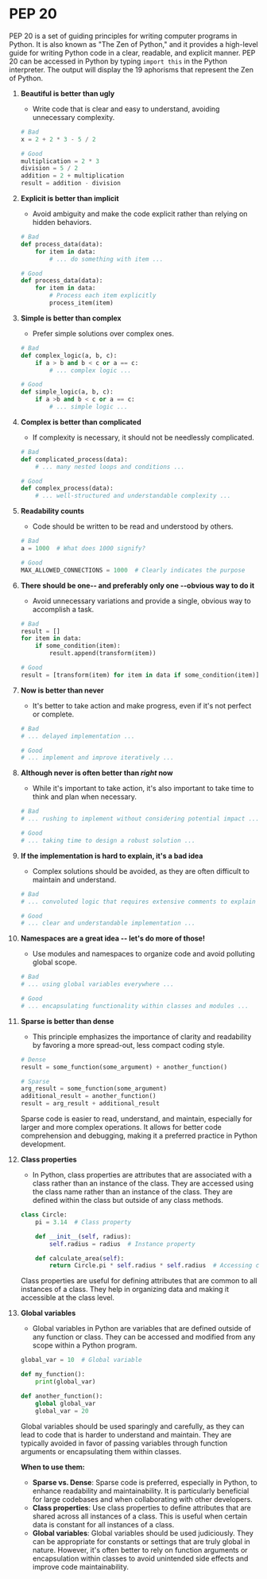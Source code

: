 # PEP 20

PEP 20 is a set of guiding principles for writing computer programs in Python. It is also known as "The Zen of Python," and it provides a high-level guide for writing Python code in a clear, readable, and explicit manner. PEP 20 can be accessed in Python by typing `import this` in the Python interpreter. The output will display the 19 aphorisms that represent the Zen of Python.

1. **Beautiful is better than ugly**
   - Write code that is clear and easy to understand, avoiding unnecessary complexity.

   ```python
   # Bad
   x = 2 + 2 * 3 - 5 / 2

   # Good
   multiplication = 2 * 3
   division = 5 / 2
   addition = 2 + multiplication
   result = addition - division
   ```

2. **Explicit is better than implicit**
   - Avoid ambiguity and make the code explicit rather than relying on hidden behaviors.

   ```python
   # Bad
   def process_data(data):
       for item in data:
           # ... do something with item ...

   # Good
   def process_data(data):
       for item in data:
           # Process each item explicitly
           process_item(item)
   ```

3. **Simple is better than complex**
   - Prefer simple solutions over complex ones.

   ```python
   # Bad
   def complex_logic(a, b, c):
       if a > b and b < c or a == c:
           # ... complex logic ...

   # Good
   def simple_logic(a, b, c):
       if a >b and b < c or a == c:
           # ... simple logic ...
   ```

4. **Complex is better than complicated**
   - If complexity is necessary, it should not be needlessly complicated.

   ```python
   # Bad
   def complicated_process(data):
       # ... many nested loops and conditions ...

   # Good
   def complex_process(data):
       # ... well-structured and understandable complexity ...
   ```

5. **Readability counts**
   - Code should be written to be read and understood by others.

   ```python
   # Bad
   a = 1000  # What does 1000 signify?

   # Good
   MAX_ALLOWED_CONNECTIONS = 1000  # Clearly indicates the purpose
   ```

6. **There should be one-- and preferably only one --obvious way to do it**
   - Avoid unnecessary variations and provide a single, obvious way to accomplish a task.

   ```python
   # Bad
   result = []
   for item in data:
       if some_condition(item):
           result.append(transform(item))

   # Good
   result = [transform(item) for item in data if some_condition(item)]
   ```

7. **Now is better than never**
   - It's better to take action and make progress, even if it's not perfect or complete.

   ```python
   # Bad
   # ... delayed implementation ...

   # Good
   # ... implement and improve iteratively ...
   ```

8. **Although never is often better than *right* now**
   - While it's important to take action, it's also important to take time to think and plan when necessary.

   ```python
   # Bad
   # ... rushing to implement without considering potential impact ...

   # Good
   # ... taking time to design a robust solution ...
   ```

9. **If the implementation is hard to explain, it's a bad idea**
   - Complex solutions should be avoided, as they are often difficult to maintain and understand.

   ```python
   # Bad
   # ... convoluted logic that requires extensive comments to explain ...

   # Good
   # ... clear and understandable implementation ...
   ```

10. **Namespaces are a great idea -- let's do more of those!**
       - Use modules and namespaces to organize code and avoid polluting global scope.
    ```python
    # Bad
    # ... using global variables everywhere ...

    # Good
    # ... encapsulating functionality within classes and modules ...
    ```

11. **Sparse is better than dense**

       - This principle emphasizes the importance of clarity and readability by favoring a more spread-out, less compact coding style.

    ```python
    # Dense
    result = some_function(some_argument) + another_function()

    # Sparse
    arg_result = some_function(some_argument)
    additional_result = another_function()
    result = arg_result + additional_result
    ```

    Sparse code is easier to read, understand, and maintain, especially for larger and more complex operations. It allows for better code comprehension and debugging, making it a preferred practice in Python development.

12. **Class properties**
       - In Python, class properties are attributes that are associated with a class rather than an instance of the class. They are accessed using the class name rather than an instance of the class. They are defined within the class but outside of any class methods.

    ```python
    class Circle:
        pi = 3.14  # Class property

        def __init__(self, radius):
            self.radius = radius  # Instance property

        def calculate_area(self):
            return Circle.pi * self.radius * self.radius  # Accessing class property
    ```

    Class properties are useful for defining attributes that are common to all instances of a class. They help in organizing data and making it accessible at the class level.

13. **Global variables**
   
       - Global variables in Python are variables that are defined outside of any function or class. They can be accessed and modified from any scope within a Python program.

    ```python
    global_var = 10  # Global variable

    def my_function():
        print(global_var)

    def another_function():
        global global_var
        global_var = 20
    ```

    Global variables should be used sparingly and carefully, as they can lead to code that is harder to understand and maintain. They are typically avoided in favor of passing variables through function arguments or encapsulating them within classes.

    **When to use them:**
    - **Sparse vs. Dense**: Sparse code is preferred, especially in Python, to enhance readability and maintainability. It is particularly beneficial for large codebases and when collaborating with other developers.
    - **Class properties**: Use class properties to define attributes that are shared across all instances of a class. This is useful when certain data is constant for all instances of a class.
    - **Global variables**: Global variables should be used judiciously. They can be appropriate for constants or settings that are truly global in nature. However, it's often better to rely on function arguments or encapsulation within classes to avoid unintended side effects and improve code maintainability.